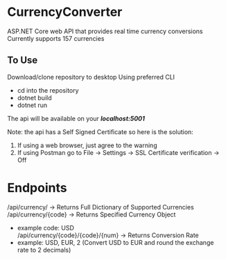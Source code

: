 # CurrencyConverter
ASP.NET Core web API that provides real time currency conversions <br />
Currently supports 157 currencies <br />

## To Use 
Download/clone repository to desktop
Using preferred CLI
- cd into the repository
- dotnet build
- dotnet run

The api will be available on your ***localhost:5001*** 

Note: the api has a Self Signed Certificate so here is the solution:
  1. If using a web browser, just agree to the warning
  2. If using Postman go to File -> Settings -> SSL Certificate verification -> Off

# Endpoints
/api/currency/ -> Returns Full Dictionary of Supported Currencies <br />
/api/currency/{code} -> Returns Specified Currency Object <br />
- example code: USD <br />
/api/currency/{code}/{code}/{num} -> Returns Conversion Rate <br />
- example: USD, EUR, 2 (Convert USD to EUR and round the exchange rate to 2 decimals) <br />
